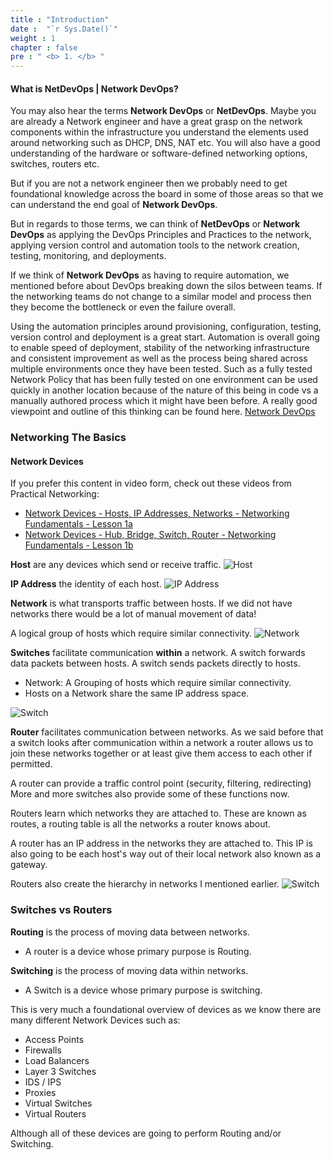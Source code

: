 ```yaml
---
title : "Introduction"
date :  "`r Sys.Date()`" 
weight : 1 
chapter : false
pre : " <b> 1. </b> "
---
```

#### What is NetDevOps | Network DevOps?
You may also hear the terms **Network DevOps** or **NetDevOps**. Maybe you are already a Network engineer and have a great grasp on the network components within the infrastructure you understand the elements used around networking such as DHCP, DNS, NAT etc. You will also have a good understanding of the hardware or software-defined networking options, switches, routers etc.

But if you are not a network engineer then we probably need to get foundational knowledge across the board in some of those areas so that we can understand the end goal of **Network DevOps**.

But in regards to those terms, we can think of **NetDevOps** or **Network DevOps** as applying the DevOps Principles and Practices to the network, applying version control and automation tools to the network creation, testing, monitoring, and deployments.

If we think of **Network DevOps** as having to require automation, we mentioned before about DevOps breaking down the silos between teams. If the networking teams do not change to a similar model and process then they become the bottleneck or even the failure overall.

Using the automation principles around provisioning, configuration, testing, version control and deployment is a great start. Automation is overall going to enable speed of deployment, stability of the networking infrastructure and consistent improvement as well as the process being shared across multiple environments once they have been tested. Such as a fully tested Network Policy that has been fully tested on one environment can be used quickly in another location because of the nature of this being in code vs a manually authored process which it might have been before. A really good viewpoint and outline of this thinking can be found here. [Network DevOps](https://www.thousandeyes.com/learning/techtorials/network-devops)

### Networking The Basics

#### Network Devices
If you prefer this content in video form, check out these videos from Practical Networking:

- [Network Devices - Hosts, IP Addresses, Networks - Networking Fundamentals - Lesson 1a](https://www.youtube.com/watch?v=bj-Yfakjllc&list=PLIFyRwBY_4bRLmKfP1KnZA6rZbRHtxmXi&index=1)
- [Network Devices - Hub, Bridge, Switch, Router - Networking Fundamentals - Lesson 1b](https://www.youtube.com/watch?v=H7-NR3Q3BeI&list=PLIFyRwBY_4bRLmKfP1KnZA6rZbRHtxmXi&index=3)

**Host** are any devices which send or receive traffic.
![Host](/Workshop001/images/1.introduce/001-host.png) 

**IP Address** the identity of each host.
![IP Address](/Workshop001/images/1.introduce/002-IPAddress.png) 

**Network** is what transports traffic between hosts. If we did not have networks there would be a lot of manual movement of data!

A logical group of hosts which require similar connectivity.
![Network](/Workshop001/images/1.introduce/003-network.png) 

**Switches** facilitate communication **within** a network. A switch forwards data packets between hosts. A switch sends packets directly to hosts.

- Network: A Grouping of hosts which require similar connectivity.
- Hosts on a Network share the same IP address space.

![Switch](/Workshop001/images/1.introduce/004-switches.png) 

**Router** facilitates communication between networks. As we said before that a switch looks after communication within a network a router allows us to join these networks together or at least give them access to each other if permitted.

A router can provide a traffic control point (security, filtering, redirecting) More and more switches also provide some of these functions now.

Routers learn which networks they are attached to. These are known as routes, a routing table is all the networks a router knows about.

A router has an IP address in the networks they are attached to. This IP is also going to be each host's way out of their local network also known as a gateway.

Routers also create the hierarchy in networks I mentioned earlier.
![Switch](/Workshop001/images/1.introduce/005-router.png) 

### Switches vs Routers
**Routing** is the process of moving data between networks.
- A router is a device whose primary purpose is Routing.

**Switching** is the process of moving data within networks.
- A Switch is a device whose primary purpose is switching.

This is very much a foundational overview of devices as we know there are many different Network Devices such as:
- Access Points
- Firewalls
- Load Balancers
- Layer 3 Switches
- IDS / IPS
- Proxies
- Virtual Switches
- Virtual Routers

Although all of these devices are going to perform Routing and/or Switching.

